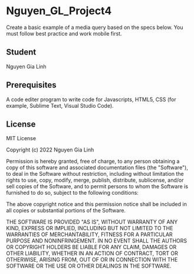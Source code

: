 # Nguyen_GL_Project4
Create a basic example of a media query based on the specs below. You must follow best  practice and work mobile first.
## Student

Nguyen Gia Linh

## Prerequisites

A code editer program to write code for Javascripts, HTML5, CSS (for example, Sublime Text, Visual Studio Code).

## License

MIT License

Copyright (c) 2022 Nguyen Gia Linh

Permission is hereby granted, free of charge, to any person obtaining a copy of this software and associated documentation files (the "Software"), to deal in the Software without restriction, including without limitation the rights to use, copy, modify, merge, publish, distribute, sublicense, and/or sell copies of the Software, and to permit persons to whom the Software is furnished to do so, subject to the following conditions:

The above copyright notice and this permission notice shall be included in all copies or substantial portions of the Software.

THE SOFTWARE IS PROVIDED "AS IS", WITHOUT WARRANTY OF ANY KIND, EXPRESS OR IMPLIED, INCLUDING BUT NOT LIMITED TO THE WARRANTIES OF MERCHANTABILITY, FITNESS FOR A PARTICULAR PURPOSE AND NONINFRINGEMENT. IN NO EVENT SHALL THE AUTHORS OR COPYRIGHT HOLDERS BE LIABLE FOR ANY CLAIM, DAMAGES OR OTHER LIABILITY, WHETHER IN AN ACTION OF CONTRACT, TORT OR OTHERWISE, ARISING FROM, OUT OF OR IN CONNECTION WITH THE SOFTWARE OR THE USE OR OTHER DEALINGS IN THE SOFTWARE.